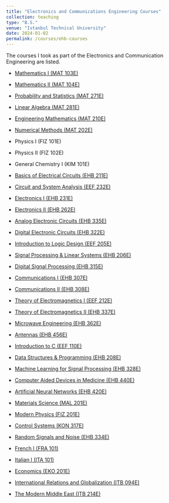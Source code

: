 ```yaml
---
title: "Electronics and Communications Engineering Courses"
collection: teaching
type: "B.S."
venue: "Istanbul Technical University"
date: 2024-01-02
permalink: /courses/ehb-courses
---
```

The courses I took as part of the Electronics and Communication Engineering are listed.


* [Mathematics I (MAT 103E)](https://mega.nz/folder/3TZ0BAhZ#ODIV8tvpAg8I-DaFU_txmw)
* [Mathematics II (MAT 104E)](https://mega.nz/folder/PagCSKLC#t1CBd2vGOO95MOSbqsbDLw)
* [Probability and Statistics (MAT 271E)](https://mega.nz/folder/SDJDiYKI#TgcBsAXXyv9XRO9PXDrxOQ)
* [Linear Algebra (MAT 281E)](https://mega.nz/folder/zSwymDyC#Ajjo8xdsPmJU1Cd7FzSpWg)
* [Engineering Mathematics (MAT 210E)](https://mega.nz/folder/7OpHVZ4C#i-cg_am8Ipgs4Q0lAbehcQ)
* [Numerical Methods (MAT 202E)](https://mega.nz/folder/CaBy3QKA#KtEWjH603XImcXCIBkkKFA)
  
* Physics I (FIZ 101E)
* Physics II (FIZ 102E)
* General Chemistry I (KIM 101E)
  
* [Basics of Electrical Circuits (EHB 211E)](https://mega.nz/folder/2KY1HTaD#zna9M00ENa5BoGTjKN4BCQ)
* [Circuit and System Analysis (EEF 232E)](https://mega.nz/folder/LGRWySoD#DyrdUYLYau8N-J9MKMQRpA)
* [Electronics I (EHB 231E)](https://mega.nz/folder/KDARGIwA#TnUUQ0ca8YDEG4fgtvS5mg)
* [Electronics II (EHB 262E)](https://mega.nz/folder/eWQnkA5R#qgrAGKsZtKQc6yFJdPmIFA)
* [Analog Electronic Circuits (EHB 335E)]()
* [Digital Electronic Circuits (EHB 322E)]()
* [Introduction to Logic Design (EEF 205E)](https://mega.nz/folder/ebwUHL4L#QniPMQ5x0rvoJ4ZL27OXmg)
* [Signal Processing & Linear Systems (EHB 206E)](https://mega.nz/folder/nbBRURAL#-A4IaSmfLCnia0sQVirH7Q)
* [Digital Signal Processing (EHB 315E)]()
* [Communications I (EHB 307E)]()
* [Communications II (EHB 308E)]()
* [Theory of Electromagnetics I (EEF 212E)](https://mega.nz/folder/GXBSUBpL#Wgf2_K_rheAjnYc5JIHgew)
* [Theory of Electromagnetics II (EHB 337E)]()
* [Microwave Engineering (EHB 362E)]()
* [Antennas (EHB 456E)]()

* [Introduction to C (EEF 110E)](https://mega.nz/folder/LOgVRIJZ#6IDHBiKeIzDQyEpNrcqz4w)
* [Data Structures & Programming (EHB 208E)](https://mega.nz/folder/SDhwDQTL#Zd6TPt2wC1HvOZfBgzwLSg)
* [Machine Learning for Signal Processing (EHB 328E)](https://mega.nz/folder/OSYGWayS#5MttErHUjr8eg5swyS41ig)
* [Computer Aided Devices in Medicine (EHB 440E)](https://mega.nz/folder/rehiVJwZ#_SFivM3HhZLe1AvshJm65w)
* [Artificial Neural Networks (EHB 420E)](https://mega.nz/folder/GK5UDAyQ#9yoKxIGzkO459K4s-grSJQ)

* [Materials Science (MAL 201E)](https://mega.nz/folder/KSIVkKYY#pjvxS4wSny5z72SgU87fZg)
* [Modern Physics (FIZ 201E)](https://mega.nz/folder/DWInjDCL#OZwCy0jAyDIO6vBiTJ0LgQ)
* [Control Systems (KON 317E)](https://mega.nz/folder/zKYnmSqL#dt6gqHzzSWBOF8J7ijpNLA)
* [Random Signals and Noise (EHB 334E)](https://mega.nz/folder/yahFnZpS#5l71cgEKykelAVE3oiUfEg)

* [French I (FRA 101)](https://mega.nz/folder/yOY0XCKK#9qw8h-GkPVzsK1iwwJHRIw)
* [Italian I (ITA 101)](https://mega.nz/folder/raIUzbZI#nZI6PZG23WUicAlR4i3KHg)
* [Economics (EKO 201E)](https://mega.nz/folder/eTJimAwb#CrUSO8pdP79-Fth7cO_xuQ)
* [International Relations and Globalization (ITB 094E)](https://mega.nz/folder/uHZwEaKa#SldTjUw0n_46jCeEzzzJug)
* [The Modern Middle East (ITB 214E)](https://mega.nz/folder/HGY0TJzZ#77Tbg4tp4yYMvTHCIDsyOg)
  

  
